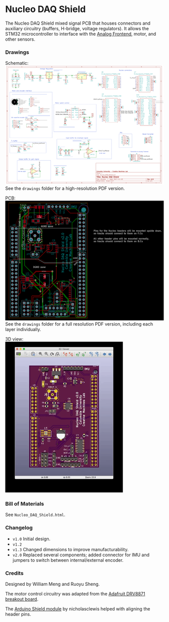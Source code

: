 # Nucleo DAQ Shield
The Nucleo DAQ Shield mixed signal PCB that houses connectors and auxiliary circuitry (buffers, H-bridge, voltage regulators). It allows the STM32 microcontroller to interface with the [Analog Frontend](https://github.com/ColumbiaOpenSourceUltrasound/Analog_Frontend), motor, and other sensors.

### Drawings
Schematic:  
![Schematic](drawings/schematic_v2.0.png)  
See the `drawings` folder for a high-resolution PDF version.

PCB:  
![PCB](drawings/PCB_v2.0.png)  
See the `drawings` folder for a full resolution PDF version, including each layer individually. 

3D view:  
![3D PCB](drawings/PCB_3D_v2.0.gif)

### Bill of Materials
See `Nucleo_DAQ_Shield.html`.

### Changelog
* `v1.0` Initial design.
* `v1.2` 
* `v1.3` Changed dimensions to improve manufacturability.
* `v2.0` Replaced several components; added connector for IMU and jumpers to switch between internal/external encoder.

### Credits
Designed by William Meng and Ruoyu Sheng.

The motor control circuitry was adapted from the [Adafruit DRV8871 breakout board](https://learn.adafruit.com/adafruit-drv8871-brushed-dc-motor-driver-breakout/download).

The [Arduino Shield module](https://www.thingiverse.com/thing:9630) by nicholasclewis helped with aligning the header pins.

